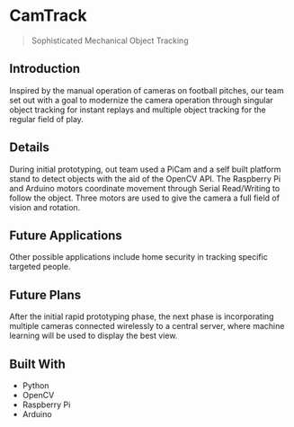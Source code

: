 # CamTrack

> Sophisticated Mechanical Object Tracking

## Introduction

Inspired by the manual operation of cameras on football pitches, our team set out with a goal to modernize the camera operation through singular object tracking for instant replays and multiple object tracking for the regular field of play.

## Details

During initial prototyping, out team used a PiCam and a self built platform stand to detect objects with the aid of the OpenCV API. The Raspberry Pi and Arduino motors coordinate movement through Serial Read/Writing to follow the object. Three motors are used to give the camera a full field of vision and rotation.

## Future Applications 

Other possible applications include home security in tracking specific targeted people. 

## Future Plans

After the initial rapid prototyping phase, the next phase is incorporating multiple cameras connected wirelessly to a central server, where machine learning will be used to display the best view.

## Built With
- Python
- OpenCV
- Raspberry Pi
- Arduino

